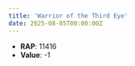 ```yaml
---
title: 'Warrior of the Third Eye'
date: 2025-08-05T00:00:00Z
---
```

- **RAP**: 11416
- **Value**: -1
